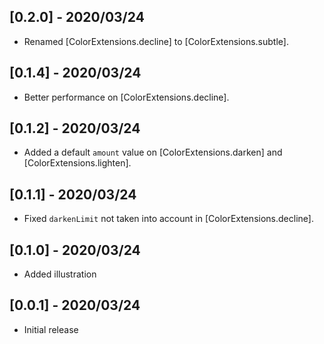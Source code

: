 ## [0.2.0] - 2020/03/24

* Renamed [ColorExtensions.decline] to [ColorExtensions.subtle].

## [0.1.4] - 2020/03/24

* Better performance on [ColorExtensions.decline].

## [0.1.2] - 2020/03/24

* Added a default `amount` value on [ColorExtensions.darken] and [ColorExtensions.lighten].

## [0.1.1] - 2020/03/24

* Fixed `darkenLimit` not taken into account in [ColorExtensions.decline].

## [0.1.0] - 2020/03/24

* Added illustration

## [0.0.1] - 2020/03/24

* Initial release

